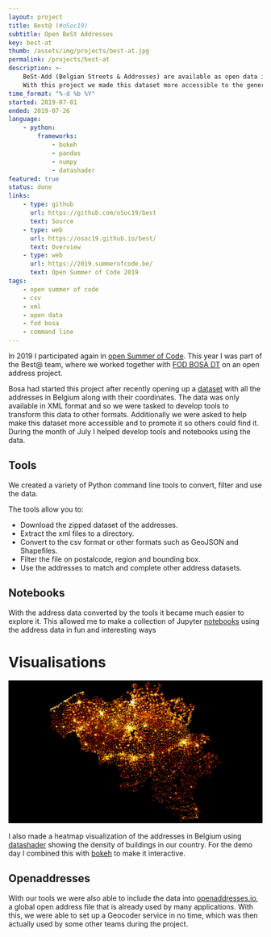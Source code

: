 ```yaml
---
layout: project
title: Best@ (#oSoc19)
subtitle: Open BeSt Addresses
key: best-at
thumb: /assets/img/projects/best-at.jpg
permalink: /projects/best-at
description: >-
    BeSt-Add (Belgian Streets & Addresses) are available as open data in XML. 
    With this project we made this dataset more accessible to the general public, converted it to other formats and promoted the use of it.
time_format: "%-d %b %Y"
started: 2019-07-01
ended: 2019-07-26
language: 
    - python:
        frameworks:
            - bokeh
            - pandas
            - numpy
            - datashader  
featured: true
status: done
links: 
    - type: github
      url: https://github.com/oSoc19/best
      text: Source
    - type: web
      url: https://osoc19.github.io/best/
      text: Overview
    - type: web
      url: https://2019.summerofcode.be/
      text: Open Summer of Code 2019
tags: 
    - open summer of code
    - csv
    - xml
    - open data
    - fod bosa
    - command line
---
```

In 2019 I participated again in [open Summer of Code](https://2019.summerofcode.be/).
This year I was part of the Best@ team, where we worked together with [FOD BOSA DT](https://bosa.belgium.be/language_selection) on an open address project. 

Bosa had started this project after recently opening up a [dataset](https://opendata.bosa.be/index.nl.html) with all the addresses in Belgium along with their coordinates.
The data was only available in XML format and so we were tasked to develop tools to transform this data to other formats.
Additionally we were asked to help make this dataset more accessible and to promote it so others could find it.
During the month of July I helped develop tools and notebooks using the data.

## Tools
We created a variety of Python command line tools to convert, filter and use the data.

The tools allow you to:

* Download the zipped dataset of the addresses. 
* Extract the xml files to a directory. 
* Convert to the csv format or other formats such as GeoJSON and Shapefiles. 
* Filter the file on postalcode, region and bounding box. 
* Use the addresses to match and complete other address datasets. 

## Notebooks
With the address data converted by the tools it became much easier to explore it. 
This allowed me to make a collection of Jupyter [notebooks](https://osoc19.github.io/best/notebooks/) using the address data in fun and interesting ways

# Visualisations
![bestat](/assets/img/projects/best-at.jpg "The Addresses in Belgium visualized with a heatmap")

I also made a heatmap visualization of the addresses in Belgium using [datashader](https://datashader.org/) showing the density of buildings in our country.
For the demo day I combined this with [bokeh](https://docs.bokeh.org/en/latest/index.html) to make it interactive.

## Openaddresses
With our tools we were also able to include the data into [openaddresses.io](https://openaddresses.io/), a global open address file that is already used by many applications. 
With this, we were able to set up a Geocoder service in no time, which was then actually used by some other teams during the project.
